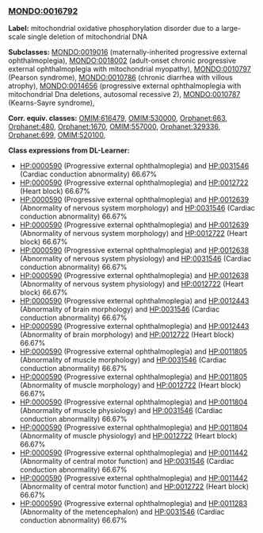 
### [MONDO:0016792](http://purl.obolibrary.org/obo/MONDO_0016792)
**Label:** mitochondrial oxidative phosphorylation disorder due to a large-scale single deletion of mitochondrial DNA

**Subclasses:** [MONDO:0019016](http://purl.obolibrary.org/obo/MONDO_0019016) (maternally-inherited progressive external ophthalmoplegia), [MONDO:0018002](http://purl.obolibrary.org/obo/MONDO_0018002) (adult-onset chronic progressive external ophthalmoplegia with mitochondrial myopathy), [MONDO:0010797](http://purl.obolibrary.org/obo/MONDO_0010797) (Pearson syndrome), [MONDO:0010786](http://purl.obolibrary.org/obo/MONDO_0010786) (chronic diarrhea with villous atrophy), [MONDO:0014656](http://purl.obolibrary.org/obo/MONDO_0014656) (progressive external ophthalmoplegia with mitochondrial Dna deletions, autosomal recessive 2), [MONDO:0010787](http://purl.obolibrary.org/obo/MONDO_0010787) (Kearns-Sayre syndrome), 

**Corr. equiv. classes:** [OMIM:616479](http://purl.obolibrary.org/obo/OMIM_616479), [OMIM:530000](http://purl.obolibrary.org/obo/OMIM_530000), [Orphanet:663](http://www.orpha.net/ORDO/Orphanet_663), [Orphanet:480](http://www.orpha.net/ORDO/Orphanet_480), [Orphanet:1670](http://www.orpha.net/ORDO/Orphanet_1670), [OMIM:557000](http://purl.obolibrary.org/obo/OMIM_557000), [Orphanet:329336](http://www.orpha.net/ORDO/Orphanet_329336), [Orphanet:699](http://www.orpha.net/ORDO/Orphanet_699), [OMIM:520100](http://purl.obolibrary.org/obo/OMIM_520100), 

**Class expressions from DL-Learner:**

- [HP:0000590](http://purl.obolibrary.org/obo/HP_0000590) (Progressive external ophthalmoplegia) and [HP:0031546](http://purl.obolibrary.org/obo/HP_0031546) (Cardiac conduction abnormality) 66.67%
- [HP:0000590](http://purl.obolibrary.org/obo/HP_0000590) (Progressive external ophthalmoplegia) and [HP:0012722](http://purl.obolibrary.org/obo/HP_0012722) (Heart block) 66.67%
- [HP:0000590](http://purl.obolibrary.org/obo/HP_0000590) (Progressive external ophthalmoplegia) and [HP:0012639](http://purl.obolibrary.org/obo/HP_0012639) (Abnormality of nervous system morphology) and [HP:0031546](http://purl.obolibrary.org/obo/HP_0031546) (Cardiac conduction abnormality) 66.67%
- [HP:0000590](http://purl.obolibrary.org/obo/HP_0000590) (Progressive external ophthalmoplegia) and [HP:0012639](http://purl.obolibrary.org/obo/HP_0012639) (Abnormality of nervous system morphology) and [HP:0012722](http://purl.obolibrary.org/obo/HP_0012722) (Heart block) 66.67%
- [HP:0000590](http://purl.obolibrary.org/obo/HP_0000590) (Progressive external ophthalmoplegia) and [HP:0012638](http://purl.obolibrary.org/obo/HP_0012638) (Abnormality of nervous system physiology) and [HP:0031546](http://purl.obolibrary.org/obo/HP_0031546) (Cardiac conduction abnormality) 66.67%
- [HP:0000590](http://purl.obolibrary.org/obo/HP_0000590) (Progressive external ophthalmoplegia) and [HP:0012638](http://purl.obolibrary.org/obo/HP_0012638) (Abnormality of nervous system physiology) and [HP:0012722](http://purl.obolibrary.org/obo/HP_0012722) (Heart block) 66.67%
- [HP:0000590](http://purl.obolibrary.org/obo/HP_0000590) (Progressive external ophthalmoplegia) and [HP:0012443](http://purl.obolibrary.org/obo/HP_0012443) (Abnormality of brain morphology) and [HP:0031546](http://purl.obolibrary.org/obo/HP_0031546) (Cardiac conduction abnormality) 66.67%
- [HP:0000590](http://purl.obolibrary.org/obo/HP_0000590) (Progressive external ophthalmoplegia) and [HP:0012443](http://purl.obolibrary.org/obo/HP_0012443) (Abnormality of brain morphology) and [HP:0012722](http://purl.obolibrary.org/obo/HP_0012722) (Heart block) 66.67%
- [HP:0000590](http://purl.obolibrary.org/obo/HP_0000590) (Progressive external ophthalmoplegia) and [HP:0011805](http://purl.obolibrary.org/obo/HP_0011805) (Abnormality of muscle morphology) and [HP:0031546](http://purl.obolibrary.org/obo/HP_0031546) (Cardiac conduction abnormality) 66.67%
- [HP:0000590](http://purl.obolibrary.org/obo/HP_0000590) (Progressive external ophthalmoplegia) and [HP:0011805](http://purl.obolibrary.org/obo/HP_0011805) (Abnormality of muscle morphology) and [HP:0012722](http://purl.obolibrary.org/obo/HP_0012722) (Heart block) 66.67%
- [HP:0000590](http://purl.obolibrary.org/obo/HP_0000590) (Progressive external ophthalmoplegia) and [HP:0011804](http://purl.obolibrary.org/obo/HP_0011804) (Abnormality of muscle physiology) and [HP:0031546](http://purl.obolibrary.org/obo/HP_0031546) (Cardiac conduction abnormality) 66.67%
- [HP:0000590](http://purl.obolibrary.org/obo/HP_0000590) (Progressive external ophthalmoplegia) and [HP:0011804](http://purl.obolibrary.org/obo/HP_0011804) (Abnormality of muscle physiology) and [HP:0012722](http://purl.obolibrary.org/obo/HP_0012722) (Heart block) 66.67%
- [HP:0000590](http://purl.obolibrary.org/obo/HP_0000590) (Progressive external ophthalmoplegia) and [HP:0011442](http://purl.obolibrary.org/obo/HP_0011442) (Abnormality of central motor function) and [HP:0031546](http://purl.obolibrary.org/obo/HP_0031546) (Cardiac conduction abnormality) 66.67%
- [HP:0000590](http://purl.obolibrary.org/obo/HP_0000590) (Progressive external ophthalmoplegia) and [HP:0011442](http://purl.obolibrary.org/obo/HP_0011442) (Abnormality of central motor function) and [HP:0012722](http://purl.obolibrary.org/obo/HP_0012722) (Heart block) 66.67%
- [HP:0000590](http://purl.obolibrary.org/obo/HP_0000590) (Progressive external ophthalmoplegia) and [HP:0011283](http://purl.obolibrary.org/obo/HP_0011283) (Abnormality of the metencephalon) and [HP:0031546](http://purl.obolibrary.org/obo/HP_0031546) (Cardiac conduction abnormality) 66.67%


